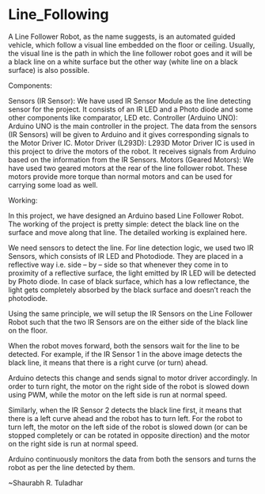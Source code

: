 # Line_Following
A Line Follower Robot, as the name suggests, is an automated guided vehicle, which follow a visual line embedded on the floor or ceiling. Usually, the visual line is
the path in which the line follower robot goes and it will be a black line on a white surface but the other way (white line on a black surface) is also possible. 

Components:

Sensors (IR Sensor): We have used IR Sensor Module as the line detecting sensor for the project. It consists of an IR LED and a Photo diode and some other components 
like comparator, LED etc.
Controller (Arduino UNO): Arduino UNO is the main controller in the project. The data from the sensors (IR Sensors) will be given to Arduino and it gives corresponding 
signals to the Motor Driver IC.
Motor Driver (L293D): L293D Motor Driver IC is used in this project to drive the motors of the robot. It receives signals from Arduino based on the information from the
IR Sensors.
Motors (Geared Motors): We have used two geared motors at the rear of the line follower robot. These motors provide more torque than normal motors and can be used for 
carrying some load as well.

Working:

In this project, we have designed an Arduino based Line Follower Robot. The working of the project is pretty simple: detect the black line on the surface and move along
that line. The detailed working is explained here.

We need sensors to detect the line. For line detection logic, we used two IR Sensors, which consists of IR LED and Photodiode. They 
are placed in a reflective way i.e. side – by – side so that whenever they come in to proximity of a reflective surface, the light emitted by IR LED will be detected by 
Photo diode.
In case of black surface, which has a low reflectance, the light gets completely absorbed by the black surface and doesn’t reach the photodiode.

Using the same principle, we will setup the IR Sensors on the Line Follower Robot such that the two IR Sensors are on the either side of the black line on the floor.

When the robot moves forward, both the sensors wait for the line to be detected. For example, if the IR Sensor 1 in the above image detects the black line, it means 
that there is a right curve (or turn) ahead.

Arduino detects this change and sends signal to motor driver accordingly. In order to turn right, the motor on the right side of the robot is slowed down using PWM,
while the motor on the left side is run at normal speed.

Similarly, when the IR Sensor 2 detects the black line first, it means that there is a left curve ahead and the robot has to turn left. For the robot to turn left, 
the motor on the left side of the robot is slowed down (or can be stopped completely or can be rotated in opposite direction) and the motor on the right side is run 
at normal speed.

Arduino continuously monitors the data from both the sensors and turns the robot as per the line detected by them.


~Shaurabh R. Tuladhar

